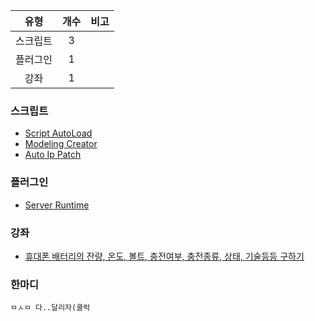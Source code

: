 | 유형 | 개수 | 비고 |
| :--: | :--: | :--: |
| 스크립트 | 3 |  |
| 플러그인 | 1 |  |
| 강좌 | 1 |  |

### 스크립트
- [Script AutoLoad](http://cafe.naver.com/minecraftpe/2241647)
- [Modeling Creator](http://cafe.naver.com/minecraftpe/2192891)
- [Auto Ip Patch](http://cafe.naver.com/minecraftpe/2191641)

### 플러그인
- [Server Runtime](http://cafe.naver.com/minecraftpe/2199254)

### 강좌
- [휴대폰 배터리의 잔량, 온도, 볼트, 충전여부, 충전종류, 상태, 기술등등 구하기](http://cafe.naver.com/minecraftpe/2232673)

### 한마디
```
ㅁㅅㅁ 다..달리자(쿨럭
```